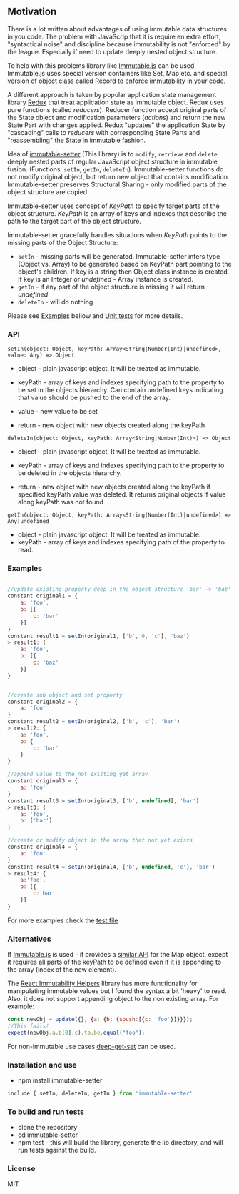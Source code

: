 ## Motivation
There is a lot written about advantages of using immutable data structures in you code. The problem with JavaScrip that it is require en extra effort, "syntactical noise" and discipline because immutability is not "enforced" by the league. Especially if need to update deeply nested object structure. 

To help with this problems library like [Immutable.js](https://facebook.github.io/immutable-js/) can be used. Immutable.js uses special version containers like Set, Map etc. and special version of object class called Record to enforce immutability in your code.

A different approach is taken by popular application state management library [Redux](https://github.com/reactjs/redux) that treat application state as immutable object. Redux uses pure functions (called *reducers*). Reducer function accept original parts of the State object and modification parameters (*actions*) and return the new State Part with changes applied. Redux "updates" the application State by "cascading" calls to *reducers* with corresponding State Parts and "reassembling" the State in immutable fashion.   

Idea of [immutable-setter](https://github.com/bormind/immutable-setter) (This library) is to `modify`, `retrieve` and `delete` deeply nested parts of regular JavaScript object structure in immutable fusion. (Functions: `setIn`, `getIn`, `deleteIn`). Immutable-setter functions do not modify original object, but return new object that contains modification. Immutable-setter preserves Structural Sharing - only modified parts of the object structure are copied.

Immutable-setter uses concept of *KeyPath* to specify target parts of the  object structure. *KeyPath* is an array of keys and indexes that describe the path to the target part of the object structure. 

Immutable-setter gracefully handles situations when *KeyPath* points to the missing parts of the Object Structure: 
* `setIn` - missing parts will be generated. Immutable-setter infers type (Object vs. Array) to be generated based on KeyPath part pointing to the object's children. If key is a string then Object class instance is created, if key is an Integer or *undefined* - Array instance is created. 
* `getIn` - if any part of the object structure is missing it will return *undefined*
* `deleteIn` - will do nothing 

Please see [Examples](#examples) bellow and [Unit tests](./tests/index.test.js) for more details.


### API
```
setIn(object: Object, keyPath: Array<String|Number(Int)|undefined>, value: Any) => Object
```

* object - plain javascript object. It will be treated as immutable.
* keyPath - array of keys and indexes specifying path to the property to be set in the objects hierarchy.
    Can contain undefined keys indicating that value should be pushed to the end of the array. 
* value - new value to be set

* return - new object with new objects created along the keyPath

```
deleteIn(object: Object, keyPath: Array<String|Number(Int)>) => Object
```

* object - plain javascript object. It will be treated as immutable.
* keyPath - array of keys and indexes specifying path to the property to be deleted in the objects hierarchy.

* return - new object with new objects created along the keyPath if specified keyPath value was deleted. 
It returns original objects if value along keyPath was not found

```
getIn(object: Object, keyPath: Array<String|Number(Int)|undefined>) => Any|undefined
```
* object - plain javascript object. It will be treated as immutable.
* keyPath - array of keys and indexes specifying path of the property to read.

### Examples

```js

//update existing property deep in the object structure 'bar' -> 'baz'
constant original1 = {
    a: 'foo',
    b: [{
        c: 'bar'
    }]
}
constant result1 = setIn(original1, ['b', 0, 'c'], 'baz') 
> result1: {
    a: 'foo',
    b: [{
        c: 'baz'
    }]
}


//create sub object and set property
constant original2 = {
    a: 'foo'
}
constant result2 = setIn(original2, ['b', 'c'], 'bar') 
> result2: {
    a: 'foo', 
    b: {
        c: 'bar'
    }
}

//append value to the not existing yet array
constant original3 = {
    a: 'foo'
}
constant result3 = setIn(original3, ['b', undefined], 'bar') 
> result3: {
    a: 'foo', 
    b: ['bar']
} 

//create or modify object in the array that not yet exists
constant original4 = {
    a: 'foo'
}
constant result4 = setIn(original4, ['b', undefined, 'c'], 'bar')
> result4: { 
    a:'foo', 
    b: [{
        c:'bar'
    }]
}
```
For more examples check the [test file](./tests/index.test.js)
    

### Alternatives
If [Immutable.js](https://facebook.github.io/immutable-js/) is used - it provides a [similar API](https://facebook.github.io/immutable-js/docs/#/Map/setIn) 
for the Map object, except it requires all parts of the keyPath to be defined even if it is appending to the array (index of the new element).

The [React Immutability Helpers](https://facebook.github.io/react/docs/update.html) library has more functionality for manipulating immutable values but I found the syntax a bit 'heavy' to read. Also, it does not support appending object to the non existing array. For example: 
```js
const newObj = update({}, {a: {b: {$push:[{c: 'foo'}]}}});
//This fails!
expect(newObj.a.b[0].c).to.be.equal("foo");

``` 

For non-immutable use cases [deep-get-set](https://github.com/acstll/deep-get-set) can be used.

### Installation and use
* npm install immutable-setter
```js
include { setIn, deleteIn, getIn } from 'immutable-setter'
```

### To build and run tests
* clone the repository
* cd immutable-setter
* npm test - this will build the library, generate the lib directory, and will run tests against the build. 


### License
MIT 
 
 
 
